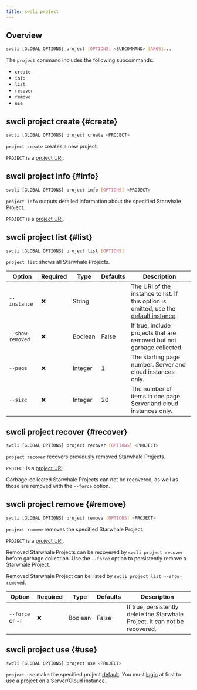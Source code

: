 ```yaml
---
title: swcli project
---
```


## Overview

```bash
swcli [GLOBAL OPTIONS] project [OPTIONS] <SUBCOMMAND> [ARGS]...
```

The `project` command includes the following subcommands:

* `create`
* `info`
* `list`
* `recover`
* `remove`
* `use`

## swcli project create {#create}

```bash
swcli [GLOBAL OPTIONS] project create <PROJECT>
```

`project create` creates a new project.

`PROJECT` is a [project URI](../../swcli/uri.md#project).

## swcli project info {#info}

```bash
swcli [GLOBAL OPTIONS] project info [OPTIONS] <PROJECT>
```

`project info` outputs detailed information about the specified Starwhale Project.

`PROJECT` is a [project URI](../../swcli/uri.md#project).

## swcli project list {#list}

```bash
swcli [GLOBAL OPTIONS] project list [OPTIONS]
```

`project list` shows all Starwhale Projects.

| Option | Required | Type | Defaults | Description |
| --- | --- | --- | --- | --- |
| `--instance` | ❌ | String | | The URI of the instance to list. If this option is omitted, use the [default instance](../../swcli/uri.md#defaultInstance). |
| `--show-removed` | ❌ | Boolean | False | If true, include projects that are removed but not garbage collected. |
| `--page` | ❌ | Integer | 1 | The starting page number.  Server and cloud instances only. |
| `--size` | ❌ | Integer | 20 | The number of items in one page. Server and cloud instances only. |

## swcli project recover {#recover}

```bash
swcli [GLOBAL OPTIONS] project recover [OPTIONS] <PROJECT>
```

`project recover` recovers previously removed Starwhale Projects.

`PROJECT` is a [project URI](../../swcli/uri.md#project).

Garbage-collected Starwhale Projects can not be recovered, as well as those are removed with the `--force` option.

## swcli project remove {#remove}

```bash
swcli [GLOBAL OPTIONS] project remove [OPTIONS] <PROJECT>
```

`project remove` removes the specified Starwhale Project.

`PROJECT` is a [project URI](../../swcli/uri.md#project).

Removed Starwhale Projects can be recovered by `swcli project recover` before garbage collection. Use the `--force` option to persistently remove a Starwhale Project.

Removed Starwhale Project can be listed by `swcli project list --show-removed`.

| Option | Required | Type | Defaults | Description |
| --- | --- | --- | --- | --- |
| `--force` or `-f` | ❌ | Boolean | False | If true, persistently delete the Starwhale Project. It can not be recovered. |

## swcli project use {#use}

```bash
swcli [GLOBAL OPTIONS] project use <PROJECT>
```

`project use` make the specified project [default](../../swcli/uri.md#defaultProject). You must [login](#login) at first to use a project on a Server/Cloud instance.
